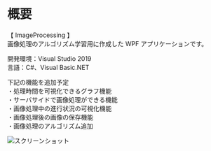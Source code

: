 # 概要
【 ImageProcessing 】  
画像処理のアルゴリズム学習用に作成した WPF アプリケーションです。  

開発環境：Visual Studio 2019  
言語：C#、Visual Basic.NET  

下記の機能を追加予定  
 ・処理時間を可視化できるグラフ機能  
 ・サーバサイドで画像処理ができる機能  
 ・画像処理中の進行状況の可視化機能  
 ・画像処理後の画像の保存機能  
 ・画像処理のアルゴリズム追加  

![スクリーンショット](https://github.com/toshinomi/WPF_Sample/blob/master/ImageProcessing.png)
